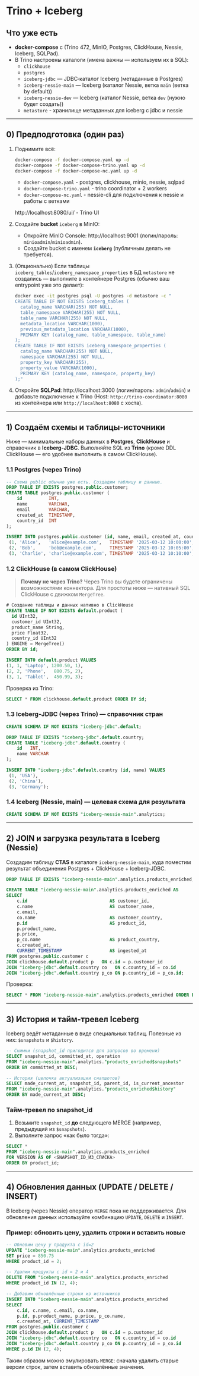 # Trino + Iceberg

## Что уже есть
- **docker-compose** c (Trino 472, MinIO, Postgres, ClickHouse, Nessie, Iceberg, SQLPad).
- В Trino настроены каталоги (имена важны — используем их в SQL):
  - `clickhouse`
  - `postgres`
  - `iceberg-jdbc`  — JDBC‑каталог Iceberg (метаданные в Postgres)
  - `iceberg-nessie-main` — Iceberg (каталог Nessie, ветка `main` (ветка by default))
  - `iceberg-nessie-dev` — Iceberg (каталог Nessie, ветка `dev` (нужно будет создать))
  - `metastore` - хранилище метаданных для iceberg c jdbc и nessie

---

## 0) Предподготовка (один раз)
1. Поднимите всё:
   ```bash
   docker-compose -f docker-compose.yaml up -d
   docker-compose -f docker-compose-trino.yaml up -d
   docker-compose -f docker-compose-nc.yaml up -d
   ```
   - `docker-compose.yaml` - postgres, clickhouse, minio, nessie, sqlpad
   - `docker-compose-trino.yaml` - trino coordinator + 2 workers
   - `docker-compose-nc.yaml` - nessie-cli для подключения к nessie и работы с ветками

   http://localhost:8080/ui/ - Trino UI

2. Создайте **bucket** `iceberg` в MinIO:
   - Откройте MinIO Console: http://localhost:9001 (логин/пароль: `minioadmin`/`minioadmin`).
   - Создайте bucket с именем **`iceberg`** (публичным делать не требуется).

3. (Опционально) Если таблицы `iceberg_tables`/`iceberg_namespace_properties` в БД `metastore` не создались — выполните в контейнере Postgres (обычно ваш entrypoint уже это делает):
   ```bash
   docker exec -it postgres psql -U postgres -d metastore -c "
   CREATE TABLE IF NOT EXISTS iceberg_tables (
     catalog_name VARCHAR(255) NOT NULL,
     table_namespace VARCHAR(255) NOT NULL,
     table_name VARCHAR(255) NOT NULL,
     metadata_location VARCHAR(1000),
     previous_metadata_location VARCHAR(1000),
     PRIMARY KEY (catalog_name, table_namespace, table_name)
   );
   CREATE TABLE IF NOT EXISTS iceberg_namespace_properties (
     catalog_name VARCHAR(255) NOT NULL,
     namespace VARCHAR(255) NOT NULL,
     property_key VARCHAR(255),
     property_value VARCHAR(1000),
     PRIMARY KEY (catalog_name, namespace, property_key)
   );"
   ```

4. Откройте **SQLPad**: http://localhost:3000 (логин/пароль: `admin`/`admin`) и добавьте подключение к Trino (Host: `http://trino-coordinator:8080` из контейнера или `http://localhost:8080` с хоста).

---

## 1) Создаём схемы и таблицы‑источники
Ниже — минимальные наборы данных в **Postgres**, **ClickHouse** и справочник в **Iceberg‑JDBC**. Выполняйте SQL из **Trino** (кроме DDL ClickHouse — его удобнее выполнить в самом ClickHouse).

### 1.1 Postgres (через Trino)
```sql
-- Схема public обычно уже есть. Создадим таблицу и данные.
DROP TABLE IF EXISTS postgres.public.customer;
CREATE TABLE postgres.public.customer (
    id          INT,
    name        VARCHAR,
    email       VARCHAR,
    created_at  TIMESTAMP,
    country_id  INT
);

INSERT INTO postgres.public.customer (id, name, email, created_at, country_id) VALUES
 (1, 'Alice',   'alice@example.com',   TIMESTAMP '2025-03-12 10:00:00', 1),
 (2, 'Bob',     'bob@example.com',     TIMESTAMP '2025-03-12 10:05:00', 2),
 (3, 'Charlie', 'charlie@example.com', TIMESTAMP '2025-03-12 10:10:00', 3);
```

### 1.2 ClickHouse (в самом ClickHouse)
> **Почему не через Trino?** Через Trino вы будете ограничены возможностями коннектора. Для простоты ниже — нативный SQL ClickHouse с движком `MergeTree`.

```sql
# Создание таблицы и данных нативно в ClickHouse
CREATE TABLE IF NOT EXISTS default.product (
  id UInt32,
  customer_id UInt32,
  product_name String,
  price Float32,
  country_id UInt32
) ENGINE = MergeTree()
ORDER BY id;

INSERT INTO default.product VALUES
(1, 1, 'Laptop', 1200.50, 1),
(2, 2, 'Phone',   800.75, 2),
(3, 1, 'Tablet',  450.99, 3);
```

Проверка из Trino:
```sql
SELECT * FROM clickhouse.default.product ORDER BY id;
```

### 1.3 Iceberg‑JDBC (через Trino) — справочник стран
```sql
CREATE SCHEMA IF NOT EXISTS "iceberg-jdbc".default;

DROP TABLE IF EXISTS "iceberg-jdbc".default.country;
CREATE TABLE "iceberg-jdbc".default.country (
    id   INT,
    name VARCHAR
);

INSERT INTO "iceberg-jdbc".default.country (id, name) VALUES
 (1, 'USA'),
 (2, 'China'),
 (3, 'Germany');
```

### 1.4 Iceberg (Nessie, main) — целевая схема для результата
```sql
CREATE SCHEMA IF NOT EXISTS "iceberg-nessie-main".analytics;
```

---

## 2) JOIN и загрузка результата в Iceberg (Nessie)
Создадим таблицу **CTAS** в каталоге `iceberg-nessie-main`, куда поместим результат объединения Postgres + ClickHouse + Iceberg‑JDBC.

```sql
DROP TABLE IF EXISTS "iceberg-nessie-main".analytics.products_enriched;

CREATE TABLE "iceberg-nessie-main".analytics.products_enriched AS
SELECT
    c.id                               AS customer_id,
    c.name                             AS customer_name,
    c.email,
    co.name                            AS customer_country,
    p.id                               AS product_id,
    p.product_name,
    p.price,
    p_co.name                          AS product_country,
    c.created_at,
    CURRENT_TIMESTAMP                  AS ingested_at
FROM postgres.public.customer c
JOIN clickhouse.default.product p   ON c.id = p.customer_id
JOIN "iceberg-jdbc".default.country co   ON c.country_id = co.id
JOIN "iceberg-jdbc".default.country p_co ON p.country_id = p_co.id;
```

Проверка:
```sql
SELECT * FROM "iceberg-nessie-main".analytics.products_enriched ORDER BY product_id;
```

---

## 3) История и тайм‑тревел Iceberg
Iceberg ведёт метаданные в виде специальных таблиц. Полезные из них: `$snapshots` и `$history`.

```sql
-- Снимки (snapshot_id пригодится для запросов во времени)
SELECT snapshot_id, committed_at, operation
FROM "iceberg-nessie-main".analytics."products_enriched$snapshots"
ORDER BY committed_at DESC;

-- История (цепочка актуализации снапшотов)
SELECT made_current_at, snapshot_id, parent_id, is_current_ancestor
FROM "iceberg-nessie-main".analytics."products_enriched$history"
ORDER BY made_current_at DESC;
```

### Тайм‑тревел по snapshot_id
1) Возьмите `snapshot_id` **до** следующего MERGE (например, предыдущий из `$snapshots`).
2) Выполните запрос «как было тогда»:
```sql
SELECT *
FROM "iceberg-nessie-main".analytics.products_enriched
FOR VERSION AS OF <SNAPSHOT_ID_ИЗ_СПИСКА>
ORDER BY product_id;
```

---

## 4) Обновления данных (UPDATE / DELETE / INSERT)

В Iceberg (через Nessie) оператор `MERGE` пока не поддерживается. Для обновления данных используйте комбинацию `UPDATE`, `DELETE` и `INSERT`.

### Пример: обновить цену, удалить строки и вставить новые

```sql
-- Обновим цену у продукта с id=2
UPDATE "iceberg-nessie-main".analytics.products_enriched
SET price = 850.75
WHERE product_id = 2;

-- Удалим продукты с id = 2 и 4
DELETE FROM "iceberg-nessie-main".analytics.products_enriched
WHERE product_id IN (2, 4);

-- Добавим обновлённые строки из источников
INSERT INTO "iceberg-nessie-main".analytics.products_enriched
SELECT
    c.id, c.name, c.email, co.name,
    p.id, p.product_name, p.price, p_co.name,
    c.created_at, CURRENT_TIMESTAMP
FROM postgres.public.customer c
JOIN clickhouse.default.product p   ON c.id = p.customer_id
JOIN "iceberg-jdbc".default.country co   ON c.country_id = co.id
JOIN "iceberg-jdbc".default.country p_co ON p.country_id = p_co.id
WHERE p.id IN (2, 4);
```

Таким образом можно эмулировать `MERGE`: сначала удалить старые версии строк, затем вставить обновлённые значения.
